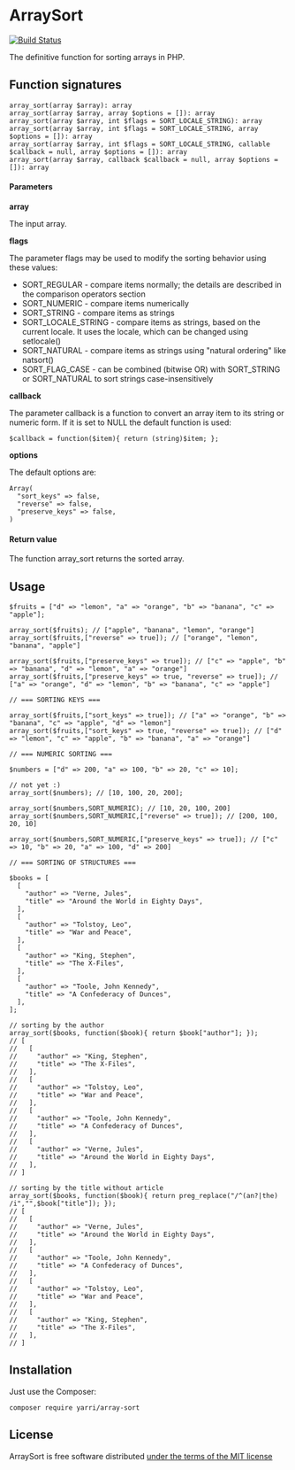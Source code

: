 ArraySort
=========

[![Build Status](https://app.travis-ci.com/yarri/ArraySort.svg?branch=master)](https://app.travis-ci.com/yarri/ArraySort)

The definitive function for sorting arrays in PHP.

Function signatures
-------------------

    array_sort(array $array): array
    array_sort(array $array, array $options = []): array
    array_sort(array $array, int $flags = SORT_LOCALE_STRING): array
    array_sort(array $array, int $flags = SORT_LOCALE_STRING, array $options = []): array
    array_sort(array $array, int $flags = SORT_LOCALE_STRING, callable $callback = null, array $options = []): array
    array_sort(array $array, callback $callback = null, array $options = []): array

#### Parameters

**array**

The input array.

**flags**

The parameter flags may be used to modify the sorting behavior using these values:
  
* SORT_REGULAR - compare items normally; the details are described in the comparison operators section
* SORT_NUMERIC - compare items numerically
* SORT_STRING - compare items as strings
* SORT_LOCALE_STRING - compare items as strings, based on the current locale. It uses the locale, which can be changed using setlocale()
* SORT_NATURAL - compare items as strings using "natural ordering" like natsort()
* SORT_FLAG_CASE - can be combined (bitwise OR) with SORT_STRING or SORT_NATURAL to sort strings case-insensitively

**callback**

The parameter callback is a function to convert an array item to its string or numeric form. If it is set to NULL the default function is used:

    $callback = function($item){ return (string)$item; };

**options**

The default options are:

    Array(
      "sort_keys" => false,
      "reverse" => false,
      "preserve_keys" => false,
    )

#### Return value

The function array_sort returns the sorted array.

Usage
-----

    $fruits = ["d" => "lemon", "a" => "orange", "b" => "banana", "c" => "apple"];

    array_sort($fruits); // ["apple", "banana", "lemon", "orange"]
    array_sort($fruits,["reverse" => true]); // ["orange", "lemon", "banana", "apple"]

    array_sort($fruits,["preserve_keys" => true]); // ["c" => "apple", "b" => "banana", "d" => "lemon", "a" => "orange"]
    array_sort($fruits,["preserve_keys" => true, "reverse" => true]); // ["a" => "orange", "d" => "lemon", "b" => "banana", "c" => "apple"]

    // === SORTING KEYS ===

    array_sort($fruits,["sort_keys" => true]); // ["a" => "orange", "b" => "banana", "c" => "apple", "d" => "lemon"]
    array_sort($fruits,["sort_keys" => true, "reverse" => true]); // ["d" => "lemon", "c" => "apple", "b" => "banana", "a" => "orange"]

    // === NUMERIC SORTING ===

    $numbers = ["d" => 200, "a" => 100, "b" => 20, "c" => 10];

    // not yet :)
    array_sort($numbers); // [10, 100, 20, 200];

    array_sort($numbers,SORT_NUMERIC); // [10, 20, 100, 200]
    array_sort($numbers,SORT_NUMERIC,["reverse" => true]); // [200, 100, 20, 10]

    array_sort($numbers,SORT_NUMERIC,["preserve_keys" => true]); // ["c" => 10, "b" => 20, "a" => 100, "d" => 200]

    // === SORTING OF STRUCTURES ===

    $books = [
      [
        "author" => "Verne, Jules",
        "title" => "Around the World in Eighty Days",
      ],
      [
        "author" => "Tolstoy, Leo",
        "title" => "War and Peace",
      ],
      [
        "author" => "King, Stephen",
        "title" => "The X-Files",
      ],
      [
        "author" => "Toole, John Kennedy",
        "title" => "A Confederacy of Dunces",
      ],
    ];

    // sorting by the author
    array_sort($books, function($book){ return $book["author"]; });
    // [
    //   [
    //     "author" => "King, Stephen",
    //     "title" => "The X-Files",
    //   ],
    //   [
    //     "author" => "Tolstoy, Leo",
    //     "title" => "War and Peace",
    //   ],
    //   [
    //     "author" => "Toole, John Kennedy",
    //     "title" => "A Confederacy of Dunces",
    //   ],
    //   [
    //     "author" => "Verne, Jules",
    //     "title" => "Around the World in Eighty Days",
    //   ],
    // ]

    // sorting by the title without article
    array_sort($books, function($book){ return preg_replace("/^(an?|the) /i","",$book["title"]); });
    // [
    //   [
    //     "author" => "Verne, Jules",
    //     "title" => "Around the World in Eighty Days",
    //   ],
    //   [
    //     "author" => "Toole, John Kennedy",
    //     "title" => "A Confederacy of Dunces",
    //   ],
    //   [
    //     "author" => "Tolstoy, Leo",
    //     "title" => "War and Peace",
    //   ],
    //   [
    //     "author" => "King, Stephen",
    //     "title" => "The X-Files",
    //   ],
    // ]


Installation
------------

Just use the Composer:

    composer require yarri/array-sort

License
-------

ArraySort is free software distributed [under the terms of the MIT license](http://www.opensource.org/licenses/mit-license)

[//]: # ( vim: set ts=2 et: )
